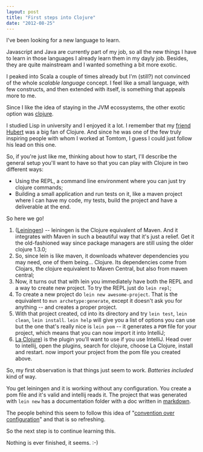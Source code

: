```yaml
---
layout: post
title: "First steps into Clojure"
date: "2012-08-25"
---
```


I've been looking for a new language to learn.

Javascript and Java are currently part of my job, so all the new things I have to learn in those languages I already learn them in my dayly job. Besides, they are quite mainstream and I wanted something a bit more exotic.

I peaked into Scala a couple of times already but I'm (still?) not convinced of the whole _scalable language_ concept. I feel like a small language, with few constructs, and then extended with itself, is something that appeals more to me.

Since I like the idea of staying in the JVM ecossystems, the other exotic option was [clojure](http://clojure.org "Clojure").

I studied Lisp in university and I enjoyed it a lot. I remember that my [friend Hubert](http://twitter.com/neotyk) was a big fan of Clojure. And since he was one of the few truly inspiring people with whom I worked at Tomtom, I guess I could just follow his lead on this one.

So, if you're just like me, thinking about how to start, I'll describe the general setup you'll want to have so that you can play with Clojure in two different ways:

- Using the REPL, a command line environment where you can just try clojure commands;
- Building a small application and run tests on it, like a maven project where I can have my code, my tests, build the project and have a deliverable at the end.

So here we go!

1. ([Leiningen](https://leiningen.org)) -- leiningen is the Clojure equivalent of Maven. And it integrates with Maven in such a beautiful way that it's just a relief. Get it the old-fashioned way since package managers are still using the older clojure 1.3.0;
2. So, since lein is like maven, it downloads whatever dependencies you may need, one of them being... Clojure. Its dependencies come from Clojars, the clojure equivalent to Maven Central, but also from maven central;
3. Now, it turns out that with lein you immediately have both the REPL and a way to create new project. To try the REPL just do `lein repl`;
4. To create a new project do `lein new awesome-project`. That is the equivalent to `mvn archetype:generate`, except it doesn't ask you for anything -- and creates a proper project.
5. With that project created, cd into its directory and try `lein test`, `lein clean`, `lein install`. `lein help` will give you a list of options you can use but the one that's really nice is `lein pom` -- it generates a `POM` file for your project, which means that you can now import it into IntelliJ;
6. [La Clojure](https://github.com/JetBrains/la-clojure "La Clojure @ github")) is the plugin you'll want to use if you use IntelliJ. Head over to intellij, open the plugins, search for clojure, choose La Clojure, install and restart. now import your project from the pom file you created above.

So, my first observation is that things just seem to work. _Batteries included_ kind of way.

You get leiningen and it is working without any configuration. You create a pom file and it's valid and intellij reads it. The project that was generated with `lein new` has a documentation folder with a doc written in [markdown](http://daringfireball.net/projects/markdown/ "Markdown").

The people behind this seem to follow this idea of "[convention over configuration](https://en.wikipedia.org/wiki/Convention_over_configuration "convention over configuration")" and that is so refreshing.

So the next step is to continue learning this.

Nothing is ever finished, it seems. :-)

